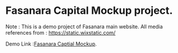 # Fasanara Capital Mockup project.

Note : This is a demo project of Fasanara main website. All media references from : https://static.wixstatic.com/

Demo Link :[Fasanara Captial Mockup](https://fasanara-mockup.netlify.app/).
